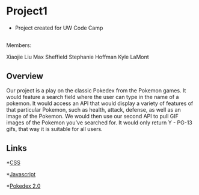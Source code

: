 # Project1

* Project created for UW Code Camp

## 

Members: 

Xiaojie Liu
Max Sheffield
Stephanie Hoffman
Kyle LaMont

## Overview

Our project is a play on the classic Pokedex from the Pokemon games. It would feature a search field where the user can type in the name of a pokemon. It would access an API that would display a variety of features of that particular Pokemon, such as health, attack, defense, as well as an image of the Pokemon. We would then use our second API to pull GIF images of the Pokemon you’ve searched for. It would only return Y - PG-13 gifs, that way it is suitable for all users.

## Links

*[CSS](assets/css/style.css)

*[Javascript](assets/javascript)

*[Pokedex 2.0](https://kylerlamont.github.io/Pokedex2.0/)
